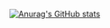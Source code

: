 <!--### Hi there 👋 -->

[![Anurag's GitHub stats](https://github-readme-stats.vercel.app/api?username=marcovirgolin)](https://github.com/anuraghazra/github-readme-stats)

<!--
**marcovirgolin/marcovirgolin** is a ✨ _special_ ✨ repository because its `README.md` (this file) appears on your GitHub profile.

Here are some ideas to get you started:

- 🔭 I’m currently working on ...
- 🌱 I’m currently learning ...
- 👯 I’m looking to collaborate on ...
- 🤔 I’m looking for help with ...
- 💬 Ask me about ...
- 📫 How to reach me: ...
- 😄 Pronouns: ...
- ⚡ Fun fact: ...
-->
